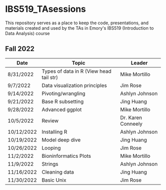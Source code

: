 # IBS519_TAsessions

This repository serves as a place to keep the code, presentations, and materials created and used by the TAs in Emory's IBS519 (Introduction to Data Analysis) course

## Fall 2022

| Date       | Topic                                   | Leader             |
|------------|-----------------------------------------|--------------------|
| 8/31/2022  | Types of data in R (View head tail str) | Mike Mortillo      |
| 9/7/2022   | Data visualization principles           | Jim Rose           |
| 9/14/2022  | Pivoting/wrangling                      | Ashlyn Johnson     |
| 9/21/2022  | Base R subsetting                       | Jing Huang         |
| 9/28/2022  | Advanced ggplot                         | Mike Mortillo      |
| 10/5/2022  | Review                                  | Dr. Karen Conneely |
| 10/12/2022 | Installing R                            | Ashlyn Johnson     |
| 10/19/2022 | Model deep dive                         | Jing Huang         |
| 10/26/2022 | Looping                                 | Jim Rose           |
| 11/2/2022  | Bioninformatics Plots                   | Mike Mortillo      |
| 11/9/2022  | Strings                                 | Ashlyn Johnson     |
| 11/16/2022 | Cleaning data                           | Jing Huang         |
| 11/30/2022 | Basic Unix                              | Jim Rose           |
